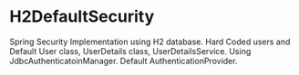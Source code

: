 # H2DefaultSecurity
Spring Security Implementation using H2 database. Hard Coded users and Default User class, UserDetails class, UserDetailsService. Using JdbcAuthenticatoinManager. Default AuthenticationProvider.
